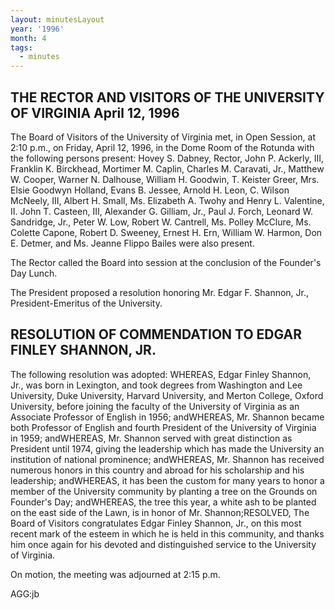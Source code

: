 ```yaml
---
layout: minutesLayout
year: '1996'
month: 4
tags:
  - minutes
---
```

THE RECTOR AND VISITORS OF THE UNIVERSITY OF VIRGINIA April 12, 1996
--------------------------------------------------------------------

The Board of Visitors of the University of Virginia met, in Open Session, at 2:10 p.m., on Friday, April 12, 1996, in the Dome Room of the Rotunda with the following persons present: Hovey S. Dabney, Rector, John P. Ackerly, III, Franklin K. Birckhead, Mortimer M. Caplin, Charles M. Caravati, Jr., Matthew W. Cooper, Warner N. Dalhouse, William H. Goodwin, T. Keister Greer, Mrs. Elsie Goodwyn Holland, Evans B. Jessee, Arnold H. Leon, C. Wilson McNeely, III, Albert H. Small, Ms. Elizabeth A. Twohy and Henry L. Valentine, II. John T. Casteen, III, Alexander G. Gilliam, Jr., Paul J. Forch, Leonard W. Sandridge, Jr., Peter W. Low, Robert W. Cantrell, Ms. Polley McClure, Ms. Colette Capone, Robert D. Sweeney, Ernest H. Ern, William W. Harmon, Don E. Detmer, and Ms. Jeanne Flippo Bailes were also present.

The Rector called the Board into session at the conclusion of the Founder's Day Lunch.

The President proposed a resolution honoring Mr. Edgar F. Shannon, Jr., President-Emeritus of the University.

RESOLUTION OF COMMENDATION TO EDGAR FINLEY SHANNON, JR.
-------------------------------------------------------

The following resolution was adopted: WHEREAS, Edgar Finley Shannon, Jr., was born in Lexington, and took degrees from Washington and Lee University, Duke University, Harvard University, and Merton College, Oxford University, before joining the faculty of the University of Virginia as an Associate Professor of English in 1956; andWHEREAS, Mr. Shannon became both Professor of English and fourth President of the University of Virginia in 1959; andWHEREAS, Mr. Shannon served with great distinction as President until 1974, giving the leadership which has made the University an institution of national prominence; andWHEREAS, Mr. Shannon has received numerous honors in this country and abroad for his scholarship and his leadership; andWHEREAS, it has been the custom for many years to honor a member of the University community by planting a tree on the Grounds on Founder's Day; andWHEREAS, the tree this year, a white ash to be planted on the east side of the Lawn, is in honor of Mr. Shannon;RESOLVED, The Board of Visitors congratulates Edgar Finley Shannon, Jr., on this most recent mark of the esteem in which he is held in this community, and thanks him once again for his devoted and distinguished service to the University of Virginia.

On motion, the meeting was adjourned at 2:15 p.m.

AGG:jb
